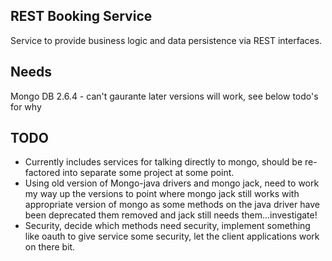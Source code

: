 ## REST Booking Service
Service to provide business logic and data persistence via REST interfaces.

## Needs
Mongo DB 2.6.4 - can't gaurante later versions will work, see below todo's for why


## TODO
* Currently includes services for talking directly to mongo, should be re-factored into separate some project at some point.
* Using old version of Mongo-java drivers and mongo jack, need to work my way up the versions to point where mongo 
jack still works with appropriate version of mongo as some methods on the java driver have been deprecated them removed
and jack still needs them...investigate!
* Security, decide which methods need security, implement something like oauth to give service some security, let the client
applications work on there bit.
